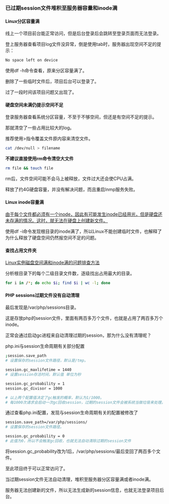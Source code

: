 ### 已过期session文件堆积至服务器容量和inode满



#### Linux分区容量满

线上一个项目前台能正常访问，但是后台登录后会跳转至登录页面而无法登录。



登上服务器查看项目log文件没异常，倒是使用tab时，服务器出现空间不足的提示：

```bash
No space left on device
```

使用df -h命令查看，原来分区容量满了。

删除了一些临时文件后，项目后台可以登录了。

过了一段时间该项目问题又出现了。



#### 硬盘空间未满仍提示空间不足

登录服务器查看系统分区容量，不至于不够空间，但还是有空间不足的提示。



那就清空了一些占用比较大的log。

推荐使用>指令覆盖文件原内容来清空文件。

```bash
cat /dev/null > filename
```



**不建议直接使用rm命令清空大文件**

```bash
rm file && touch file
```

rm后，文件空间可能不会马上被释放，文件过大还会使CPU占满。



释放了约4G硬盘容量，并没有解决问题，而且重启lnmp服务失败。



#### Linux inode容量满

[由于每个文件都必须有一个inode，因此有可能发生inode已经用光，但是硬盘还未存满的情况。这时，就无法在硬盘上创建新文件。](https://www.ruanyifeng.com/blog/2011/12/inode.html)



使用df -i命令发现根目录的inode满了，所以Linux不能创建临时文件，也解释了为什么释放了硬盘空间仍然报空间不足的问题。



#### 查找占用文件夹

[Linux实例磁盘空间满和inode满的问题排查方法](https://help.aliyun.com/document_detail/42531.html)



分析根目录下的每个二级目录文件数，逐级找出占用最大的目录。

```bash
for i in /*; do echo $i; find $i | wc -l; done
```



#### PHP sessions过期文件没有自动清理

最后发现是/var/php/sessions目录。

这是存放php的session文件，里面有两百多万个文件，也就是占用了两百多万个inode。



正常会通过启动gc进程来自动清理过期的session，那为什么没有清理呢？

php.ini与session生命周期有关部分配置

```bash
;session.save_path
# 设置保存的session文件路径，默认是/tmp。

session.gc_maxlifetime = 1440
# 设置session存活时间，默认值 单位为秒

session.gc_probability = 1
session.gc_divisor = 1000

# 以上两个配置值决定了gc触发的概率，默认为1/1000。
# 每1000次请求会启动一次gc回收session，过期的session文件会被系统当做垃圾来处理。
```



通过查看php.ini配置，发现与session生命周期有关的配置被修改了   

```bash
session.save_path=/var/php/sessions/
# 设置保存的session文件路径。

session.gc_probability = 0
# 此值为0，所以不会触发gc回收，也就无法自动清除过期的session文件
```

将session.gc_probability改为1后，/var/php/sessions/最后变回了两百多个文件。



至此项目终于可以正常访问了。

当过期session文件无法自动清理，堆积至服务器分区容量满或者inode满。

服务器无法创建新的文件，所以无法生成新的session信息，也就无法登录项目后台。
